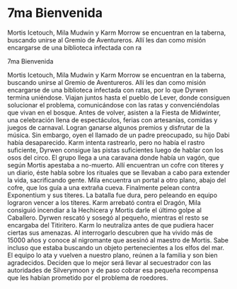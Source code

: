 # 7ma Bienvenida

Mortis Icetouch, Mila Mudwin y Karm Morrow se encuentran en la taberna, buscando unirse al Gremio de Aventureros. Allí les dan como misión encargarse de una biblioteca infectada con ra

7ma Bienvenida

Mortis Icetouch, Mila Mudwin y Karm Morrow se encuentran en la taberna, buscando unirse al Gremio de Aventureros. Allí les dan como misión encargarse de una biblioteca infectada con ratas, por lo que Dyrwen termina uniéndose. Viajan juntos hasta el pueblo de Lever, donde consiguen solucionar el problema, comunicándose con las ratas y convenciéndolas que vivan en el bosque.
Antes de volver, asisten a la Fiesta de Midwinter, una celebración llena de espectáculos, ferias con artesanías, comidas y juegos de carnaval. Logran ganarse algunos premios y disfrutar de la música. Sin embargo, oyen el llamado de un padre preocupado, su hijo Dabi había desaparecido. Karm intenta rastrearlo, pero no había el rastro suficiente, Dyrwen consigue las pistas suficientes luego de hablar con los osos del circo. El grupo llega a una caravana donde había un vagón, que según Mortis apestaba a no-muerto. Allí encuentran un cofre con títeres y un diario, éste habla sobre los rituales que se llevaban a cabo para extender la vida, sacrificando gente. Mila encuentra un portal a otro plano, abajo del cofre, que los guía a una extraña cueva.
Finalmente pelean contra Exponentium y sus títeres. La batalla fue dura, pero peleando en equipo lograron vencer a los títeres. Karm arrebató contra el Dragón, Mila consiguió incendiar a la Hechicera y Mortis darle el último golpe al Caballero. Dyrwen rescató y sosegó al pequeño, mientras el resto se encargaba del Titiritero. Karm lo neutraliza antes de que pudiera hacer ciertas sus amenazas. Al interrogarlo descubren que ha vivido más de 15000 años y conoce al nigromante que asesinó al maestro de Mortis. Sabe incluso que estaba buscando un objeto pertenecientes a los elfos del mar. El equipo lo ata y vuelven a nuestro plano, reúnen a la familia y son bien agradecidos. Deciden que lo mejor será llevar al secuestrador con las autoridades de Silverymoon y de paso cobrar esa pequeña recompensa que les habían prometido por el problema de roedores.

